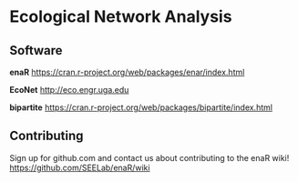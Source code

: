 Ecological Network Analysis
===========================

## Software
**enaR**
https://cran.r-project.org/web/packages/enar/index.html

**EcoNet**
http://eco.engr.uga.edu

**bipartite**
https://cran.r-project.org/web/packages/bipartite/index.html

## Contributing
Sign up for github.com and contact us about contributing to the enaR wiki!
https://github.com/SEELab/enaR/wiki

